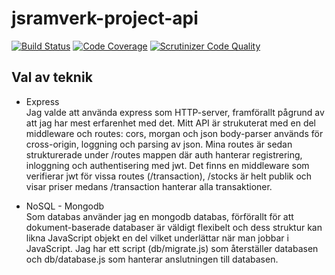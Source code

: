# jsramverk-project-api

[![Build Status](https://scrutinizer-ci.com/g/Toddez/jsramverk-project-api/badges/build.png?b=main)](https://scrutinizer-ci.com/g/Toddez/jsramverk-project-api/build-status/main)
[![Code Coverage](https://scrutinizer-ci.com/g/Toddez/jsramverk-project-api/badges/coverage.png?b=main)](https://scrutinizer-ci.com/g/Toddez/jsramverk-project-api/?branch=main)
[![Scrutinizer Code Quality](https://scrutinizer-ci.com/g/Toddez/jsramverk-project-api/badges/quality-score.png?b=main)](https://scrutinizer-ci.com/g/Toddez/jsramverk-project-api/?branch=main)

## Val av teknik
- Express  
Jag valde att använda express som HTTP-server, framförallt pågrund av att jag har mest erfarenhet med det. Mitt API är strukuterat med en del middleware och routes: cors, morgan och json body-parser används för cross-origin, loggning och parsing av json. Mina routes är sedan strukturerade under /routes mappen där auth hanterar registrering, inloggning och authentisering med jwt. Det finns en middleware som verifierar jwt för vissa routes (/transaction), /stocks är helt publik och visar priser medans /transaction hanterar alla transaktioner.

- NoSQL - Mongodb  
Som databas använder jag en mongodb databas, förförallt för att dokument-baserade databaser är väldigt flexibelt och dess struktur kan likna JavaScript objekt en del vilket underlättar när man jobbar i JavaScript. Jag har ett script (db/migrate.js) som återställer databasen och db/database.js som hanterar anslutningen till databasen.
